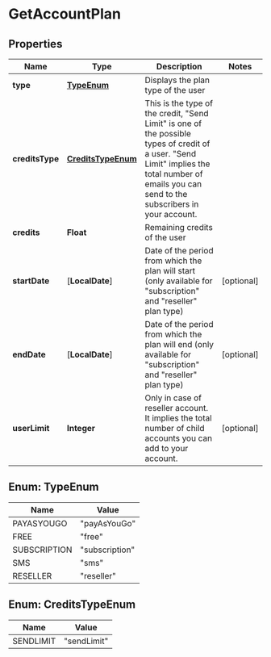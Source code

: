 
# GetAccountPlan

## Properties
Name | Type | Description | Notes
------------ | ------------- | ------------- | -------------
**type** | [**TypeEnum**](#TypeEnum) | Displays the plan type of the user | 
**creditsType** | [**CreditsTypeEnum**](#CreditsTypeEnum) | This is the type of the credit, &quot;Send Limit&quot; is one of the possible types of credit of a user. &quot;Send Limit&quot; implies the total number of emails you can send to the subscribers in your account. | 
**credits** | **Float** | Remaining credits of the user | 
**startDate** | [**LocalDate**] | Date of the period from which the plan will start (only available for &quot;subscription&quot; and &quot;reseller&quot; plan type) |  [optional]
**endDate** | [**LocalDate**] | Date of the period from which the plan will end (only available for &quot;subscription&quot; and &quot;reseller&quot; plan type) |  [optional]
**userLimit** | **Integer** | Only in case of reseller account. It implies the total number of child accounts you can add to your account. |  [optional]


<a name="TypeEnum"></a>
## Enum: TypeEnum
Name | Value
---- | -----
PAYASYOUGO | &quot;payAsYouGo&quot;
FREE | &quot;free&quot;
SUBSCRIPTION | &quot;subscription&quot;
SMS | &quot;sms&quot;
RESELLER | &quot;reseller&quot;


<a name="CreditsTypeEnum"></a>
## Enum: CreditsTypeEnum
Name | Value
---- | -----
SENDLIMIT | &quot;sendLimit&quot;



